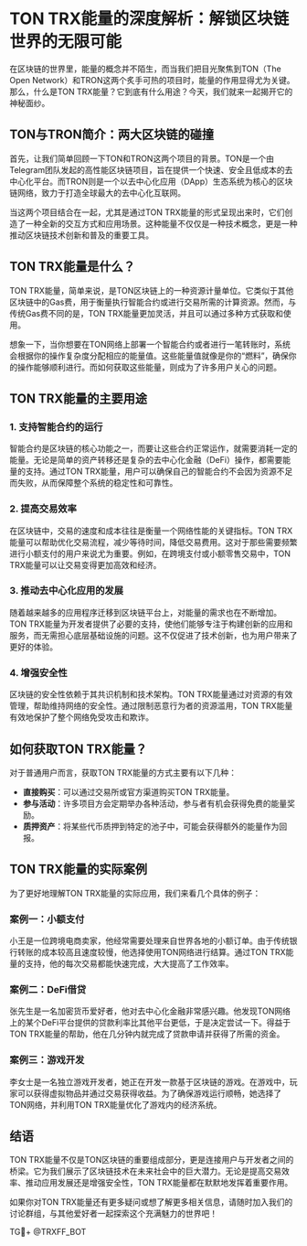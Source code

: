 # TON TRX能量的深度解析：解锁区块链世界的无限可能

在区块链的世界里，能量的概念并不陌生，而当我们把目光聚焦到TON（The Open Network）和TRON这两个炙手可热的项目时，能量的作用显得尤为关键。那么，什么是TON TRX能量？它到底有什么用途？今天，我们就来一起揭开它的神秘面纱。

## TON与TRON简介：两大区块链的碰撞

首先，让我们简单回顾一下TON和TRON这两个项目的背景。TON是一个由Telegram团队发起的高性能区块链项目，旨在提供一个快速、安全且低成本的去中心化平台。而TRON则是一个以去中心化应用（DApp）生态系统为核心的区块链网络，致力于打造全球最大的去中心化互联网。

当这两个项目结合在一起，尤其是通过TON TRX能量的形式呈现出来时，它们创造了一种全新的交互方式和应用场景。这种能量不仅仅是一种技术概念，更是一种推动区块链技术创新和普及的重要工具。

## TON TRX能量是什么？

TON TRX能量，简单来说，是TON区块链上的一种资源计量单位。它类似于其他区块链中的Gas费，用于衡量执行智能合约或进行交易所需的计算资源。然而，与传统Gas费不同的是，TON TRX能量更加灵活，并且可以通过多种方式获取和使用。

想象一下，当你想要在TON网络上部署一个智能合约或者进行一笔转账时，系统会根据你的操作复杂度分配相应的能量值。这些能量值就像是你的“燃料”，确保你的操作能够顺利进行。而如何获取这些能量，则成为了许多用户关心的问题。

## TON TRX能量的主要用途

### 1. 支持智能合约的运行

智能合约是区块链的核心功能之一，而要让这些合约正常运作，就需要消耗一定的能量。无论是简单的资产转移还是复杂的去中心化金融（DeFi）操作，都需要能量的支持。通过TON TRX能量，用户可以确保自己的智能合约不会因为资源不足而失败，从而保障整个系统的稳定性和可靠性。

### 2. 提高交易效率

在区块链中，交易的速度和成本往往是衡量一个网络性能的关键指标。TON TRX能量可以帮助优化交易流程，减少等待时间，降低交易费用。这对于那些需要频繁进行小额支付的用户来说尤为重要。例如，在跨境支付或小额零售交易中，TON TRX能量可以让交易变得更加高效和经济。

### 3. 推动去中心化应用的发展

随着越来越多的应用程序迁移到区块链平台上，对能量的需求也在不断增加。TON TRX能量为开发者提供了必要的支持，使他们能够专注于构建创新的应用和服务，而无需担心底层基础设施的问题。这不仅促进了技术创新，也为用户带来了更好的体验。

### 4. 增强安全性

区块链的安全性依赖于其共识机制和技术架构。TON TRX能量通过对资源的有效管理，帮助维持网络的安全性。通过限制恶意行为者的资源滥用，TON TRX能量有效地保护了整个网络免受攻击和欺诈。

## 如何获取TON TRX能量？

对于普通用户而言，获取TON TRX能量的方式主要有以下几种：

- **直接购买**：可以通过交易所或官方渠道购买TON TRX能量。
- **参与活动**：许多项目方会定期举办各种活动，参与者有机会获得免费的能量奖励。
- **质押资产**：将某些代币质押到特定的池子中，可能会获得额外的能量作为回报。

## TON TRX能量的实际案例

为了更好地理解TON TRX能量的实际应用，我们来看几个具体的例子：

### 案例一：小额支付

小王是一位跨境电商卖家，他经常需要处理来自世界各地的小额订单。由于传统银行转账的成本较高且速度较慢，他选择使用TON网络进行结算。通过TON TRX能量的支持，他的每次交易都能快速完成，大大提高了工作效率。

### 案例二：DeFi借贷

张先生是一名加密货币爱好者，他对去中心化金融非常感兴趣。他发现TON网络上的某个DeFi平台提供的贷款利率比其他平台更低，于是决定尝试一下。得益于TON TRX能量的帮助，他在几分钟内就完成了贷款申请并获得了所需的资金。

### 案例三：游戏开发

李女士是一名独立游戏开发者，她正在开发一款基于区块链的游戏。在游戏中，玩家可以获得虚拟物品并通过交易获得收益。为了确保游戏运行顺畅，她选择了TON网络，并利用TON TRX能量优化了游戏内的经济系统。

## 结语

TON TRX能量不仅是TON区块链的重要组成部分，更是连接用户与开发者之间的桥梁。它为我们展示了区块链技术在未来社会中的巨大潜力。无论是提高交易效率、推动应用发展还是增强安全性，TON TRX能量都在默默地发挥着重要作用。

如果你对TON TRX能量还有更多疑问或想了解更多相关信息，请随时加入我们的讨论群组，与其他爱好者一起探索这个充满魅力的世界吧！

TG💪+ @TRXFF_BOT